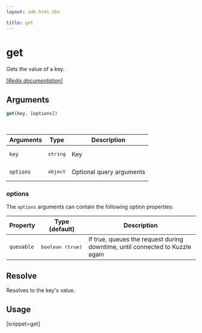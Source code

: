 ```yaml
---
layout: sdk.html.hbs

title: get
---
```


# get

Gets the value of a key.

[[_Redis documentation_]](https://redis.io/commands/get)

## Arguments

```js
get(key, [options])
```

<br/>

| Arguments    | Type    | Description |
|--------------|---------|-------------|
| `key` | <pre>string</pre> | Key |
| ``options`` | <pre>object</pre> | Optional query arguments |

### options

The `options` arguments can contain the following option properties:

| Property   | Type (default)   | Description                       |
| ---------- | ------- | --------------------------------- |
| `queuable` | <pre>boolean (true)</pre> | If true, queues the request during downtime, until connected to Kuzzle again |

## Resolve

Resolves to the key's value.

## Usage

[snippet=get]
